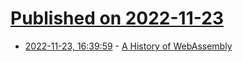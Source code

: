 # [Published on 2022-11-23](index.md)

* [2022-11-23, 16:39:59](https://lobste.rs/s/1yhmh3/history_webassembly) - [A History of WebAssembly](https://evacchi.github.io/wasm/compilers/history/2022/11/23/a-history-of-webassembly.html)
